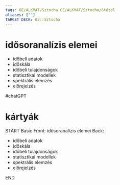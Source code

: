 ```yaml
---
tags: OE/ALKMAT/Sztocha OE/ALKMAT/Sztocha/6tétel 
aliases: [""]
TARGET DECK: 02::Sztocha
---
```


# idősoranalízis elemei
- időbeli adatok
- időskála
- időbeli tulajdonságok
- statisztikai modellek
- spektrális elemzés
- előrejelzés

#chatGPT 

# kártyák
START
Basic
Front:
idősoranalízis elemei
Back:
- időbeli adatok
- időskála
- időbeli tulajdonságok
- statisztikai modellek
- spektrális elemzés
- előrejelzés
<!--ID: 1686246884486-->
END